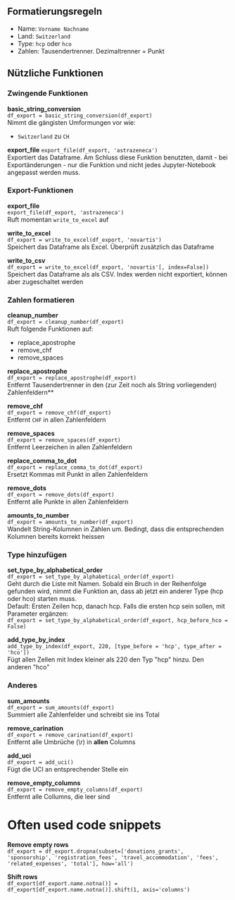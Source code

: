 ## Formatierungsregeln
* Name: `Vorname Nachname`
* Land: `Switzerland`
* Type: `hcp` oder `hco`
* Zahlen: Tausendertrenner. Dezimaltrenner = Punkt

## Nützliche Funktionen

### Zwingende Funktionen

**basic_string_conversion**  
`df_export = basic_string_conversion(df_export)`  
Nimmt die gängisten Umformungen vor wie:  
* `Switzerland` zu `CH`

**export_file**
`export_file(df_export, 'astrazeneca')`  
Exportiert das Dataframe. Am Schluss diese Funktion benutzten, damit - bei Exportänderungen - nur die Funktion und nicht jedes Jupyter-Notebook angepasst werden muss.

### Export-Funktionen
**export_file**  
`export_file(df_export, 'astrazeneca')`  
Ruft momentan `write_to_excel` auf

**write_to_excel**  
`df_export = write_to_excel(df_export, 'novartis')`  
Speichert das Dataframe als Excel. Überprüft zusätzlich das Dataframe

**write_to_csv**  
`df_export = write_to_excel(df_export, 'novartis'[, index=False])`  
Speichert das Dataframe als als CSV. Index werden nicht exportiert, können aber zugeschaltet werden

### Zahlen formatieren

**cleanup_number**  
`df_export = cleanup_number(df_export)`  
Ruft folgende Funktionen auf:
* replace_apostrophe
* remove_chf
* remove_spaces

**replace_apostrophe**  
`df_export = replace_apostrophe(df_export)`  
Entfernt Tausendertrenner in den (zur Zeit noch als String vorliegenden) Zahlenfeldern**

**remove_chf**  
`df_export = remove_chf(df_export)`  
Entfernt `CHF` in  allen Zahlenfeldern

**remove_spaces**  
`df_export = remove_spaces(df_export)`  
Entfernt Leerzeichen in allen Zahlenfeldern

**replace_comma_to_dot**  
`df_export = replace_comma_to_dot(df_export)`  
Ersetzt Kommas mit Punkt in allen Zahlenfeldern

**remove_dots**  
`df_export = remove_dots(df_export)`  
Entfernt alle Punkte in allen Zahlenfeldern

**amounts_to_number**  
`df_export = amounts_to_number(df_export)`  
Wandelt String-Kolumnen in Zahlen um. Bedingt, dass die entsprechenden Kolumnen bereits korrekt heissen

### Type hinzufügen

**set_type_by_alphabetical_order**  
`df_export = set_type_by_alphabetical_order(df_export)`  
Geht durch die Liste mit Namen. Sobald ein Bruch in der Reihenfolge gefunden wird, nimmt die Funktion an, dass ab jetzt ein anderer Type (hcp oder hco) starten muss.  
Default: Ersten Zeilen hcp, danach hcp. Falls die ersten hcp sein sollen, mit Parameter ergänzen:  
`df_export = set_type_by_alphabetical_order(df_export, hcp_before_hco = False)`

**add_type_by_index**  
`add_type_by_index(df_export, 220, [type_before = 'hcp', type_after = 'hco'])`  
Fügt allen Zellen mit Index kleiner als 220 den Typ "hcp" hinzu. Den anderen "hco"

### Anderes

**sum_amounts**  
`df_export = sum_amounts(df_export)`  
Summiert alle Zahlenfelder und schreibt sie ins Total

**remove_carination**  
`df_export = remove_carination(df_export)`  
Entfernt alle Umbrüche (\r) in **allen** Columns

**add_uci**  
`df_export = add_uci()`  
Fügt die UCI an entsprechender Stelle ein

**remove_empty_columns**  
`df_export = remove_empty_columns(df_export)`  
Entfernt alle Collumns, die leer sind

# Often used code snippets
**Remove empty rows**  
`df_export = df_export.dropna(subset=['donations_grants', 'sponsorship', 'registration_fees', 'travel_accommodation', 'fees', 'related_expenses', 'total'], how='all')`  

**Shift rows**  
`df_export[df_export.name.notna()] = df_export[df_export.name.notna()].shift(1, axis='columns')`